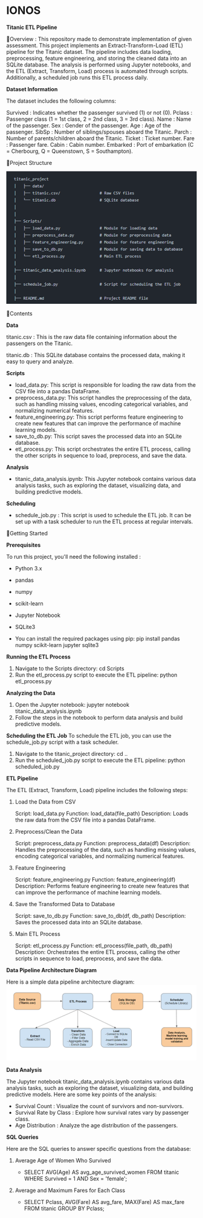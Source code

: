 # IONOS

**Titanic ETL Pipeline**

🔹Overview : This repository made to demonstrate implementation of given assessment. This project implements an Extract-Transform-Load (ETL) pipeline for the Titanic dataset. The pipeline includes data loading, preprocessing, feature engineering, and storing the cleaned data into an SQLite database. The analysis is performed using Jupyter notebooks, and the ETL (Extract, Transform, Load) process is automated through scripts. Additionally, a scheduled job runs this ETL process daily.

**Dataset Information**

The dataset includes the following columns:

Survived : Indicates whether the passenger survived (1) or not (0).
Pclass : Passenger class (1 = 1st class, 2 = 2nd class, 3 = 3rd class).
Name : Name of the passenger.
Sex : Gender of the passenger.
Age : Age of the passenger.
SibSp : Number of siblings/spouses aboard the Titanic.
Parch : Number of parents/children aboard the Titanic.
Ticket : Ticket number.
Fare : Passenger fare.
Cabin : Cabin number.
Embarked : Port of embarkation (C = Cherbourg, Q = Queenstown, S = Southampton).

🔸Project Structure

![Project Structure](https://github.com/dbda-pooja/IONOS/blob/main/titanic_project/Architecture_diagram/project_structure.png)

🔸Contents

**Data**

titanic.csv : This is the raw data file containing information about the passengers on the Titanic.

titanic.db : This SQLite database contains the processed data, making it easy to query and analyze.

**Scripts**
* load_data.py: This script is responsible for loading the raw data from the CSV file into a pandas DataFrame.
* preprocess_data.py: This script handles the preprocessing of the data, such as handling missing values, encoding categorical variables, and normalizing numerical features.
* feature_engineering.py: This script performs feature engineering to create new features that can improve the performance of machine learning models.
* save_to_db.py: This script saves the processed data into an SQLite database.
* etl_process.py: This script orchestrates the entire ETL process, calling the other scripts in sequence to load, preprocess, and save the data.



**Analysis**

* titanic_data_analysis.ipynb: This Jupyter notebook contains various data analysis tasks, such as exploring the dataset, visualizing data, and building predictive models.


**Scheduling**

* schedule_job.py : This script is used to schedule the ETL job. It can be set up with a task scheduler to run the ETL process at regular intervals.

🔸Getting Started

**Prerequisites**

To run this project, you'll need the following installed :
* Python 3.x
* pandas
* numpy
* scikit-learn
* Jupyter Notebook
* SQLite3

* You can install the required packages using pip: 
pip install pandas numpy scikit-learn jupyter sqlite3

**Running the ETL Process**
1. Navigate to the Scripts directory: 
    cd Scripts
2. Run the etl_process.py script to execute the ETL pipeline:
    python etl_process.py

**Analyzing the Data**
1. Open the Jupyter notebook:
    jupyter notebook titanic_data_analysis.ipynb
2. Follow the steps in the notebook to perform data analysis and build predictive models.

**Scheduling the ETL Job**
To schedule the ETL job, you can use the schedule_job.py script with a task scheduler. 
1. Navigate to the titanic_project directory: 
    cd ..
2. Run the scheduled_job.py script to execute the ETL pipeline:
    python scheduled_job.py

**ETL Pipeline**

The ETL (Extract, Transform, Load) pipeline includes the following steps:

1. Load the Data from CSV

    Script: load_data.py
    Function: load_data(file_path)
    Description: Loads the raw data from the CSV file into a pandas DataFrame.

2.  Preprocess/Clean the Data

     Script: preprocess_data.py
    Function: preprocess_data(df)
    Description: Handles the preprocessing of the data, such as handling missing values, encoding categorical variables, and normalizing numerical features.

4.  Feature Engineering

    Script: feature_engineering.py
    Function: feature_engineering(df)
    Description: Performs feature engineering to create new features that can improve the performance of machine learning models.

6.  Save the Transformed Data to Database

    Script: save_to_db.py
    Function: save_to_db(df, db_path)
    Description: Saves the processed data into an SQLite database.

8.  Main ETL Process

    Script: etl_process.py
    Function: etl_process(file_path, db_path)
    Description: Orchestrates the entire ETL process, calling the other scripts in sequence to load, preprocess, and save the data.



**Data Pipeline Architecture Diagram**


Here is a simple data pipeline architecture diagram:
![Data Pipeline Architecture Diagram](https://github.com/dbda-pooja/IONOS/blob/main/titanic_project/Architecture_diagram/data_pipeline_architecture_diagram.png)


**Data Analysis**

The Jupyter notebook titanic_data_analysis.ipynb contains various data analysis tasks, such as exploring the dataset, visualizing data, and building predictive models. Here are some key points of the analysis:

* Survival Count : Visualize the count of survivors and non-survivors.
* Survival Rate by Class : Explore how survival rates vary by passenger class.
* Age Distribution : Analyze the age distribution of the passengers.


**SQL Queries**

Here are the SQL queries to answer specific questions from the database:

1. Average Age of Women Who Survived
    - SELECT AVG(Age) AS avg_age_survived_women
    FROM titanic
    WHERE Survived = 1 AND Sex = 'female';

3. Average and Maximum Fares for Each Class
   - SELECT Pclass, AVG(Fare) AS avg_fare, MAX(Fare) AS max_fare
    FROM titanic
    GROUP BY Pclass;




